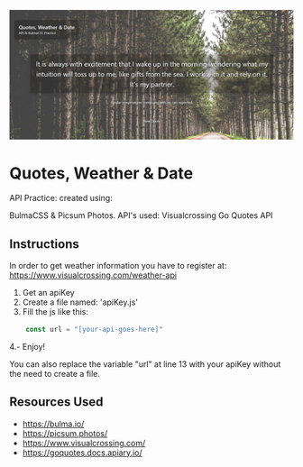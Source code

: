 ![Alt text](quotes.png?raw=true "Quotes, Weather & Date")

# Quotes, Weather & Date

API Practice: created using:

BulmaCSS & Picsum Photos.
API's used:
Visualcrossing
Go Quotes API

## Instructions

In order to get weather information you have to register at: https://www.visualcrossing.com/weather-api

1. Get an apiKey
2. Create a file named: 'apiKey.js'
3. Fill the js like this:

```javascript
    const url = "[your-api-goes-here]"
```

4.- Enjoy!

You can also replace the variable "url" at line 13 with your apiKey without the need to create a file.

## Resources Used

* https://bulma.io/
* https://picsum.photos/
* https://www.visualcrossing.com/
* https://goquotes.docs.apiary.io/
